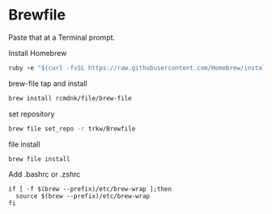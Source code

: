 # Brewfile

Paste that at a Terminal prompt.


Install Homebrew

``` ruby
ruby -e "$(curl -fsSL https://raw.githubusercontent.com/Homebrew/install/master/install)"
```

brew-file tap and install
``` bash
brew install rcmdnk/file/brew-file
```

set repository
``` bash
brew file set_repo -r trkw/Brewfile
```

file install
``` bash
brew file install
```

Add .bashrc or .zshrc
```
if [ -f $(brew --prefix)/etc/brew-wrap ];then
  source $(brew --prefix)/etc/brew-wrap
fi
```
